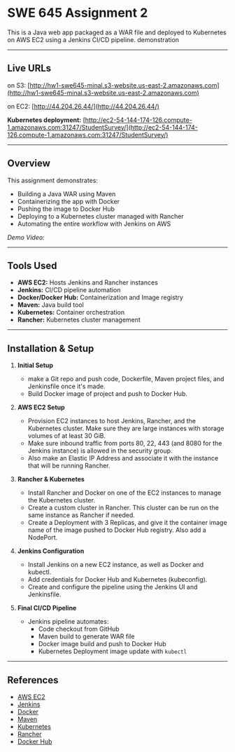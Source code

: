 # SWE 645 Assignment 2

This is a Java web app packaged as a WAR file and deployed to Kubernetes on AWS EC2 using a Jenkins CI/CD pipeline. demonstration

---

## Live URLs

on S3: [http://hw1-swe645-minal.s3-website.us-east-2.amazonaws.com](http://hw1-swe645-minal.s3-website.us-east-2.amazonaws.com)

on EC2: [http://44.204.26.44/](http://44.204.26.44/)

**Kubernetes deployment:** [http://ec2-54-144-174-126.compute-1.amazonaws.com:31247/StudentSurvey/](http://ec2-54-144-174-126.compute-1.amazonaws.com:31247/StudentSurvey/)

---

## Overview

This assignment demonstrates:

- Building a Java WAR using Maven
- Containerizing the app with Docker
- Pushing the image to Docker Hub
- Deploying to a Kubernetes cluster managed with Rancher
- Automating the entire workflow with Jenkins on AWS

_Demo Video:_ 

---

## Tools Used

- **AWS EC2:** Hosts Jenkins and Rancher instances
- **Jenkins:** CI/CD pipeline automation
- **Docker/Docker Hub:** Containerization and Image registry
- **Maven:** Java build tool
- **Kubernetes:** Container orchestration
- **Rancher:** Kubernetes cluster management

---

## Installation & Setup


1. **Initial Setup**
   - make a Git repo and push code, Dockerfile, Maven project files, and Jenkinsfile once it's made.
   - Build Docker image of project and push to Docker Hub.
  
2. **AWS EC2 Setup**
   - Provision EC2 instances to host Jenkins, Rancher, and the Kubernetes cluster. Make sure they are large instances with storage volumes of at least 30 GiB.
   - Make sure inbound traffic from ports 80, 22, 443 (and 8080 for the Jenkins instance) is allowed in the security group.
   - Also make an Elastic IP Address and associate it with the instance that will be running Rancher.

3. **Rancher & Kubernetes**
   - Install Rancher and Docker on one of the EC2 instances to manage the Kubernetes cluster.
   - Create a custom cluster in Rancher. This cluster can be run on the same instance as Rancher if needed.
   - Create a Deployment with 3 Replicas, and give it the container image name of the image pushed to Docker Hub registry. Also add a NodePort.

4. **Jenkins Configuration**
   - Install Jenkins on a new EC2 instance, as well as Docker and kubectl.
   - Add credentials for Docker Hub and Kubernetes (kubeconfig).
   - Create and configure the pipeline using the Jenkins UI and Jenkinsfile.

5. **Final CI/CD Pipeline**
   - Jenkins pipeline automates:
     - Code checkout from GitHub
     - Maven build to generate WAR file
     - Docker image build and push to Docker Hub
     - Kubernetes Deployment image update with `kubectl`
    
  
---

## References

- [AWS EC2](https://aws.amazon.com/ec2/)
- [Jenkins](https://www.jenkins.io/)
- [Docker](https://www.docker.com/)
- [Maven](https://maven.apache.org/)
- [Kubernetes](https://kubernetes.io/)
- [Rancher](https://rancher.com/)
- [Docker Hub](https://hub.docker.com/)
